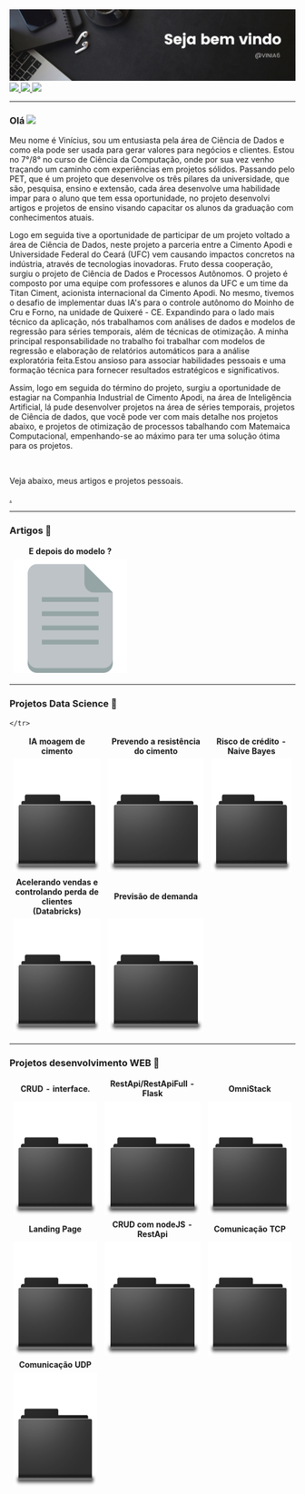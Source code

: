 <img src="https://github.com/VINIA6/VINIA6/blob/master/b4.png">

<a href="mailto:viniciusdeassisazevedo@hotmail.com">
  <img src="https://img.shields.io/badge/Gmail-D14836?style=for-the-badge&logo=gmail&logoColor=white" height="20" />
</a>
 <a href="https://www.linkedin.com/in/vinia6">
  <img src="https://img.shields.io/badge/linkedin-%230077B5.svg?&style=for-the-badge&logo=linkedin&logoColor=white" height="20" />
</a>
<a href="https://www.instagram.com/viniciusdeassisazevedo/">
  <img src="https://img.shields.io/badge/instagram-%23E4405F.svg?&style=for-the-badge&logo=instagram&logoColor=white" height="20" />
</a>

---

### Olá <img src="https://media.giphy.com/media/hvRJCLFzcasrR4ia7z/giphy.gif" width="25px">

<p>Meu nome é Vinícius, sou um entusiasta pela área de Ciência de Dados e como ela pode ser usada para gerar valores para negócios e clientes. Estou no 7°/8° no curso de Ciência da Computação, onde por sua vez venho traçando um caminho com experiências em projetos sólidos. Passando pelo PET, que é um projeto que desenvolve os três pilares da universidade, que são, pesquisa, ensino e extensão, cada área desenvolve uma habilidade impar para o aluno que tem essa oportunidade, no projeto desenvolvi artigos e projetos de ensino visando capacitar os alunos da graduação com conhecimentos atuais.</p> 
<p>Logo em seguida tive a oportunidade de participar de um projeto voltado a área de Ciência de Dados, neste projeto a parceria entre a Cimento Apodi e Universidade Federal do Ceará (UFC) vem causando impactos concretos na indústria, através de tecnologias inovadoras. Fruto dessa cooperação, surgiu o projeto de Ciência de Dados e Processos Autônomos.
O projeto é composto por uma equipe com professores e alunos da UFC e um time da Titan Ciment, acionista internacional da Cimento Apodi. No mesmo, tivemos o desafio de implementar duas IA's para o controle autônomo do Moinho de Cru e Forno, na unidade de Quixeré - CE.
Expandindo para o lado mais técnico da aplicação, nós trabalhamos com análises de dados e modelos de regressão para séries temporais, além de técnicas de otimização. A minha principal responsabilidade no trabalho foi trabalhar com modelos de regressão e elaboração de relatórios automáticos para a análise exploratória feita.Estou ansioso para associar habilidades pessoais e uma formação técnica para fornecer resultados estratégicos e significativos.</p>
<p>Assim, logo em seguida do término do projeto, surgiu a oportunidade de estagiar na Companhia Industrial de Cimento Apodi, na área de Inteligência Artificial, lá pude desenvolver projetos na área de séries temporais, projetos de Ciência de dados, que você pode ver com mais detalhe nos projetos abaixo, e projetos de otimização de processos tabalhando com Matemaica Computacional, empenhando-se ao máximo para ter uma solução ótima para os projetos.</p>
<br/>
<p>Veja abaixo, meus artigos e projetos pessoais.</p>

<a href="https://github.com/abhisheknaiidu/awesome-github-profile-readme"> . </a>

---
  
### Artigos 📃
  
<table>
  <thead align="center">
    <tr border: none;>
      <td><b>E depois do modelo ?</b></td>
    </tr>
  </thead>
  <tbody>
  <thead align="center">
    <tr>
      <td><a href="https://www.linkedin.com/pulse/e-depois-do-modelo-vin%C3%ADcius-de-assis/" target="_blank"><img src="https://github.com/VINIA6/VINIA6/blob/master/arquivo.png" height="200" title="E depois do modelo ?"/></a></td>
    </tr>
  </thead>
  </tbody>
</table>
  
--- 
 
### Projetos Data Science 📁
  
<table>
  <thead align="center">
    <tr border: none;>
      <td><b>IA moagem de cimento</b></td>
      <td><b>Prevendo a resistência do cimento</b></td>
      <td><b>Risco de crédito - Naive Bayes</b></td>
    </tr>
  </thead>
  <tbody>
  <thead align="center">
    <tr>
      <td><a href="https://github.com/VINIA6/vertical_mill" target="_blank"><img src="https://github.com/VINIA6/VINIA6/blob/master/Pasta.png" height="200" title="--"/></a></td>
      <td><a href="https://github.com/VINIA6/-predict-compressive-strength" target="_blank"><img src="https://github.com/VINIA6/VINIA6/blob/master/Pasta.png" height="200" title="Predict compressive strength"/></a></td>
      <td><a href="https://github.com/VINIA6/NaiveBayes_Analise_de_Credito" target="_blank"><img src="https://github.com/VINIA6/VINIA6/blob/master/Pasta.png" height="200" title="Google"/></a></td>
    </tr>
  </thead>
  </tbody>
   <thead align="center">
    <tr border: none;>
       <td><b>Acelerando vendas e <br> controlando perda de clientes <br> (Databricks)</b></td>
       <td><b>Previsão de demanda</b></td>
    </tr>
  </thead>
  <tbody>
    <thead align="center">
    <tr>
    <td><a href="https://github.com/VINIA6/EBAC" target="_blank"><img src="https://github.com/VINIA6/VINIA6/blob/master/Pasta.png" height="200" title="CASE_AUMENTANDO_VENDAS_E_RETENDO_CLIENTES"/></a></td>
      <td><a href="https://github.com/VINIA6/FORECAST_DEMAND" target="_blank"><img src="https://github.com/VINIA6/VINIA6/blob/master/Pasta.png" height="200" title="FORECAST_DEMAND"/></a></td>
      
    </tr>
  </thead>
  </tbody>
</table>

---
  
### Projetos desenvolvimento WEB 📁
  
<table>
  <thead align="center">
    <tr border: none;>
      <td><b>CRUD - interface.</b></td>
      <td><b>RestApi/RestApiFull - Flask</b></td>
      <td><b>OmniStack</b></td>
    </tr>
  </thead>
  <tbody>
    <thead align="center">
    <tr>
      <td><a href="https://github.com/VINIA6/CRUD_WITH_INTERFACE" target="_blank"><img src="https://github.com/VINIA6/VINIA6/blob/master/Pasta.png" height="200" title="CRUD_WITH_INTERFACE"/></a></td>
      <td><a href="https://github.com/VINIA6/API_FLASK" target="_blank"><img src="https://github.com/VINIA6/VINIA6/blob/master/Pasta.png" height="200" title="API_FLASK"/></a></td>
      <td><a href="https://github.com/VINIA6/OmniStack" target="_blank"><img src="https://github.com/VINIA6/VINIA6/blob/master/Pasta.png" height="200" title="OmniStack"/></a></td>
    </tr>
  </thead>
  </tbody>
  
  <thead align="center">
    <tr border: none;>
      <td><b>Landing Page</b></td>
      <td><b>CRUD com nodeJS - RestApi</b></td>
      <td><b>Comunicação TCP</b></td>
    </tr>
  </thead>
  <tbody>
  <thead align="center">
    <tr>
      <td><a href="https://github.com/VINIA6/CRUD_COM_NODEJS_REST_API" target="_blank"><img src="https://github.com/VINIA6/VINIA6/blob/master/Pasta.png" height="200" title="OmniStack"/></a></td>
      <td><a href="https://github.com/VINIA6/LANDING_PAGE_PROJETO_WEB" target="_blank"><img src="https://github.com/VINIA6/VINIA6/blob/master/Pasta.png" height="200" title="LandingPage"/></a></td>
      <td><a href="https://github.com/VINIA6/COMUNIC_TCP_CLIENTE_SERVIDOR" target="_blank"><img src="https://github.com/VINIA6/VINIA6/blob/master/Pasta.png" height="200" title="COMUNIC_TCP_CLIENTE_SERVIDOR"/></a></td>
    </tr>
  </thead>
  </tbody>
  
  <thead align="center">
    <tr border: none;>
      <td><b>Comunicação UDP</b></td>
    </tr>
  </thead>
  <tbody>
    <thead align="center">
    <tr>
      <td><a href="https://github.com/VINIA6/COMUNIC_UDP_CLIENTE_SERVIDOR" target="_blank"><img src="https://github.com/VINIA6/VINIA6/blob/master/Pasta.png" height="200" title="COMUNIC_UDP_CLIENTE_SERVIDOR"/></a></td>
    </tr>
  </thead>
  </tbody>
  
</table>
  
